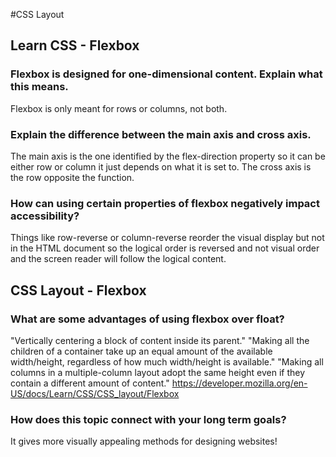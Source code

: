 #CSS Layout
## Learn CSS - Flexbox
### Flexbox is designed for one-dimensional content. Explain what this means.
Flexbox is only meant for rows or columns, not both.
### Explain the difference between the main axis and cross axis.
The main axis is the one identified by the flex-direction property so it can be either row or column it just depends on what it is set to. The cross axis is the row opposite the function.
### How can using certain properties of flexbox negatively impact accessibility?
Things like row-reverse or column-reverse reorder the visual display but not in the HTML document so the logical order is reversed and not visual order and the screen reader will follow the logical content.
## CSS Layout - Flexbox
### What are some advantages of using flexbox over float?
"Vertically centering a block of content inside its parent."
"Making all the children of a container take up an equal amount of the available width/height, regardless of how much width/height is available."
"Making all columns in a multiple-column layout adopt the same height even if they contain a different amount of content."
https://developer.mozilla.org/en-US/docs/Learn/CSS/CSS_layout/Flexbox
### How does this topic connect with your long term goals?
It gives more visually appealing methods for designing websites! 